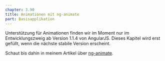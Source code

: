 ```yaml
---
chapter: 3.90
title: Animationen mit ng-animate
part: Basisapplikation
---
```


Unterstützung für Animationen finden wir im Moment nur im Entwicklungszweig ab Version 1.1.4 von AngularJS. Dieses Kapitel wird erst gefüllt, wenn die nächste stabile Version erscheint.

Schaut bis dahin in meinem Artikel über [ng-animate](/artikel/angularjs-animationen-ng-animate).